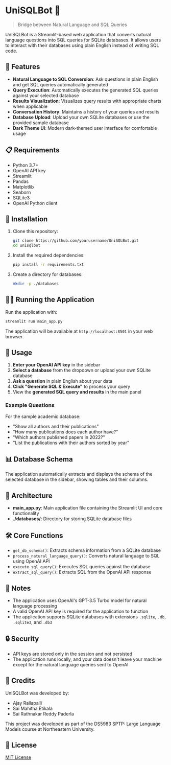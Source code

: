 # UniSQLBot 🤖

> Bridge between Natural Language and SQL Queries

UniSQLBot is a Streamlit-based web application that converts natural language questions into SQL queries for SQLite databases. It allows users to interact with their databases using plain English instead of writing SQL code.

## 🌟 Features

- **Natural Language to SQL Conversion**: Ask questions in plain English and get SQL queries automatically generated
- **Query Execution**: Automatically executes the generated SQL queries against your selected database
- **Results Visualization**: Visualizes query results with appropriate charts when applicable
- **Conversation History**: Maintains a history of your queries and results
- **Database Upload**: Upload your own SQLite databases or use the provided sample database
- **Dark Theme UI**: Modern dark-themed user interface for comfortable usage

## 📋 Requirements

- Python 3.7+
- OpenAI API key
- Streamlit
- Pandas
- Matplotlib
- Seaborn
- SQLite3
- OpenAI Python client

## 🚀 Installation

1. Clone this repository:
   ```bash
   git clone https://github.com/yourusername/UniSQLBot.git
   cd unisqlbot
   ```

2. Install the required dependencies:
   ```bash
   pip install -r requirements.txt
   ```

3. Create a directory for databases:
   ```bash
   mkdir -p ./databases
   ```

## 🏃‍♂️ Running the Application

Run the application with:

```bash
streamlit run main_app.py
```

The application will be available at `http://localhost:8501` in your web browser.

## 💼 Usage

1. **Enter your OpenAI API key** in the sidebar
2. **Select a database** from the dropdown or upload your own SQLite database
3. **Ask a question** in plain English about your data
4. **Click "Generate SQL & Execute"** to process your query
5. View the **generated SQL query and results** in the main panel

### Example Questions

For the sample academic database:
- "Show all authors and their publications"
- "How many publications does each author have?"
- "Which authors published papers in 2022?"
- "List the publications with their authors sorted by year"

## 📊 Database Schema

The application automatically extracts and displays the schema of the selected database in the sidebar, showing tables and their columns.

## 🧩 Architecture

- **main_app.py**: Main application file containing the Streamlit UI and core functionality
- **./databases/**: Directory for storing SQLite database files

## 🛠️ Core Functions

- `get_db_schema()`: Extracts schema information from a SQLite database
- `process_natural_language_query()`: Converts natural language to SQL using OpenAI API
- `execute_sql_query()`: Executes SQL queries against the database
- `extract_sql_query()`: Extracts SQL from the OpenAI API response

## 📝 Notes

- The application uses OpenAI's GPT-3.5 Turbo model for natural language processing
- A valid OpenAI API key is required for the application to function
- The application supports SQLite databases with extensions `.sqlite`, `.db`, `.sqlite3`, and `.db3`

## 🔒 Security

- API keys are stored only in the session and not persisted
- The application runs locally, and your data doesn't leave your machine except for the natural language queries sent to OpenAI

## 👥 Credits

UniSQLBot was developed by:

- Ajay Rallapalli
- Sai Mahitha Etikala
- Sai Rathnakar Reddy Paderla

This project was developed as part of the DS5983 SPTP: Large Language Models course at Northeastern University.

## 📄 License

[MIT License](LICENSE)
